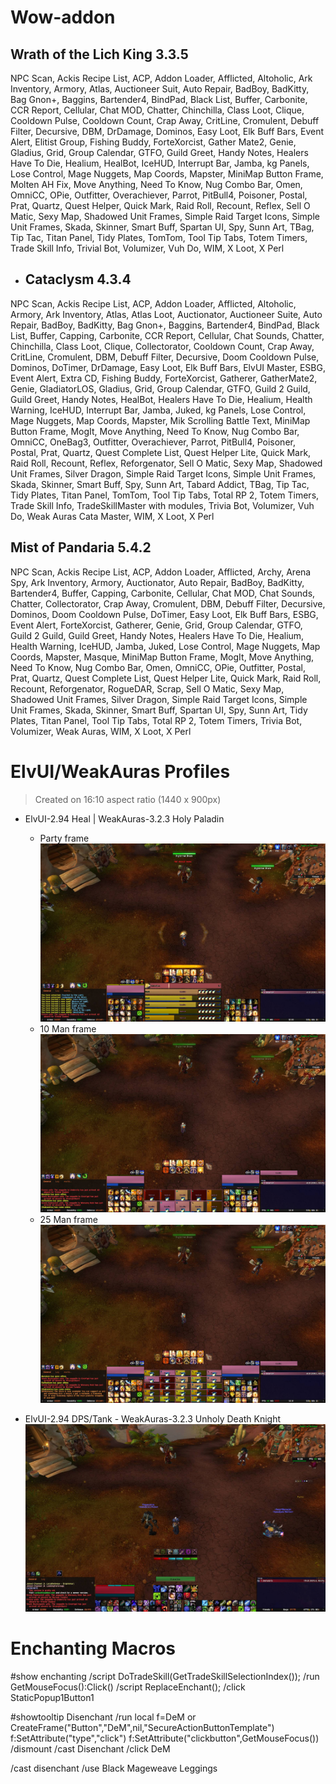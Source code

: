 # Wow-addon
## Wrath of the Lich King 3.3.5
NPC Scan, Ackis Recipe List, ACP, Addon Loader, Afflicted, Altoholic, Ark Inventory, Armory, Atlas, Auctioneer Suit, Auto Repair, BadBoy, BadKitty, Bag Gnon+, Baggins, Bartender4, BindPad, Black List, Buffer, Carbonite, CCR Report, Cellular, Chat MOD, Chatter, Chinchilla, Class Loot, Clique, Cooldown Pulse, Cooldown Count, Crap Away, CritLine, Cromulent, Debuff Filter, Decursive, DBM, DrDamage, Dominos, Easy Loot, Elk Buff Bars, Event Alert, Elitist Group, Fishing Buddy, ForteXorcist, Gather Mate2, Genie, Gladius, Grid, Group Calendar, GTFO, Guild Greet, Handy Notes, Healers Have To Die, Healium, HealBot, IceHUD, Interrupt Bar, Jamba, kg Panels, Lose Control, Mage Nuggets, Map Coords, Mapster, MiniMap Button Frame, Molten AH Fix, Move Anything, Need To Know, Nug Combo Bar, Omen, OmniCC, OPie, Outfitter, Overachiever, Parrot, PitBull4, Poisoner, Postal, Prat, Quartz, Quest Helper, Quick Mark, Raid Roll, Recount, Reflex, Sell O Matic, Sexy Map, Shadowed Unit Frames, Simple Raid Target Icons, Simple Unit Frames, Skada, Skinner, Smart Buff, Spartan UI, Spy, Sunn Art, TBag, Tip Tac, Titan Panel, Tidy Plates, TomTom, Tool Tip Tabs, Totem Timers, Trade Skill Info, Trivial Bot, Volumizer, Vuh Do, WIM, X Loot, X Perl

- ## Cataclysm 4.3.4
NPC Scan, Ackis Recipe List, ACP, Addon Loader, Afflicted, Altoholic, Armory, Ark Inventory, Atlas, Atlas Loot, Auctionator, Auctioneer Suite, Auto Repair, BadBoy, BadKitty, Bag Gnon+, Baggins, Bartender4, BindPad, Black List, Buffer, Capping, Carbonite, CCR Report, Cellular, Chat Sounds, Chatter, Chinchilla, Class Loot, Clique, Collectorator, Cooldown Count, Crap Away, CritLine, Cromulent, DBM, Debuff Filter, Decursive, Doom Cooldown Pulse, Dominos, DoTimer, DrDamage, Easy Loot, Elk Buff Bars, ElvUI Master, ESBG, Event Alert, Extra CD, Fishing Buddy, ForteXorcist, Gatherer, GatherMate2, Genie, GladiatorLOS, Gladius, Grid, Group Calendar, GTFO, Guild 2 Guild, Guild Greet, Handy Notes, HealBot, Healers Have To Die, Healium, Health Warning, IceHUD, Interrupt Bar, Jamba, Juked, kg Panels, Lose Control, Mage Nuggets, Map Coords, Mapster, Mik Scrolling Battle Text, MiniMap Button Frame, MogIt, Move Anything, Need To Know, Nug Combo Bar, OmniCC, OneBag3, Outfitter, Overachiever, Parrot, PitBull4, Poisoner, Postal, Prat, Quartz, Quest Complete List, Quest Helper Lite, Quick Mark, Raid Roll, Recount, Reflex, Reforgenator, Sell O Matic, Sexy Map, Shadowed Unit Frames, Silver Dragon, Simple Raid Target Icons, Simple Unit Frames, Skada, Skinner, Smart Buff, Spy, Sunn Art, Tabard Addict, TBag, Tip Tac, Tidy Plates, Titan Panel, TomTom, Tool Tip Tabs, Total RP 2, Totem Timers, Trade Skill Info, TradeSkillMaster with modules, Trivia Bot, Volumizer, Vuh Do, Weak Auras Cata Master, WIM, X Loot, X Perl

## Mist of Pandaria 5.4.2
NPC Scan, Ackis Recipe List, ACP, Addon Loader, Afflicted, Archy, Arena Spy, Ark Inventory, Armory, Auctionator, Auto Repair, BadBoy, BadKitty, Bartender4, Buffer, Capping, Carbonite, Cellular, Chat MOD, Chat Sounds, Chatter, Collectorator, Crap Away, Cromulent, DBM, Debuff Filter, Decursive, Dominos, Doom Cooldown Pulse, DoTimer, Easy Loot, Elk Buff Bars, ESBG, Event Alert, ForteXorcist, Gatherer, Genie, Grid, Group Calendar, GTFO, Guild 2 Guild, Guild Greet, Handy Notes, Healers Have To Die, Healium, Health Warning, IceHUD, Jamba, Juked, Lose Control, Mage Nuggets, Map Coords, Mapster, Masque, MiniMap Button Frame, MogIt, Move Anything, Need To Know, Nug Combo Bar, Omen, OmniCC, OPie, Outfitter, Postal, Prat, Quartz, Quest Complete List, Quest Helper Lite, Quick Mark, Raid Roll, Recount, Reforgenator, RogueDAR, Scrap, Sell O Matic, Sexy Map, Shadowed Unit Frames, Silver Dragon, Simple Raid Target Icons, Simple Unit Frames, Skada, Skinner, Smart Buff, Spartan UI, Spy, Sunn Art, Tidy Plates, Titan Panel, Tool Tip Tabs, Total RP 2, Totem Timers, Trivia Bot, Volumizer, Weak Auras, WIM, X Loot, X Perl

# ElvUI/WeakAuras Profiles
> Created on 16:10 aspect ratio (1440 x 900px)
- ElvUI-2.94 Heal | WeakAuras-3.2.3 Holy Paladin
    - Party frame ![Party frame.](https://github.com/amansuw/wow-addons/blob/main/Profiles/Heal-HolyPaladinWA-Party.jpg)
    - 10 Man frame ![10 Man Raid frame.](https://github.com/amansuw/wow-addons/blob/main/Profiles/Heal-HolyPaladinWA-10Man.jpg)
    - 25 Man frame ![25 Man Raid frame.](https://github.com/amansuw/wow-addons/blob/main/Profiles/Heal-HolyPaladinWA-25Man.jpg)

- ElvUI-2.94 DPS/Tank - WeakAuras-3.2.3 Unholy Death Knight
![Unholy DK with Pet Frame updated.](https://github.com/amansuw/wow-addons/blob/main/Profiles/DPS-UnholyDKWA.jpg)

# Enchanting Macros
<!-- Auto Enchant Macro -->
<!-- Enchants currently selected enchant to appropriate Item slot and replaces existing enchant as well. -->
<!-- If mouse if hovered over an Item then it'll try to enchant that item instead -->
#show enchanting
/script DoTradeSkill(GetTradeSkillSelectionIndex());
/run GetMouseFocus():Click()
/script ReplaceEnchant();
/click StaticPopup1Button1

<!-- Disenchant Hovered Item -->
#showtooltip Disenchant
/run local f=DeM or CreateFrame("Button","DeM",nil,"SecureActionButtonTemplate") f:SetAttribute("type","click") f:SetAttribute("clickbutton",GetMouseFocus())
/dismount
/cast Disenchant
/click DeM

<!-- Straight up disenchants mentioned item -->
/cast disenchant
/use Black Mageweave Leggings